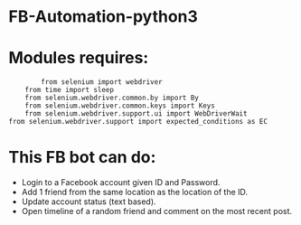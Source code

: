 # FB-Automation-python3

# Modules requires:
            from selenium import webdriver
		from time import sleep
		from selenium.webdriver.common.by import By
		from selenium.webdriver.common.keys import Keys
		from selenium.webdriver.support.ui import WebDriverWait
	from selenium.webdriver.support import expected_conditions as EC

# This FB bot can do:
* Login to a Facebook account given ID and Password. 
* Add 1 friend from the same location as the location of the ID. 
* Update account status (text based).	
* Open timeline of a random friend and comment on the most recent post.
            




